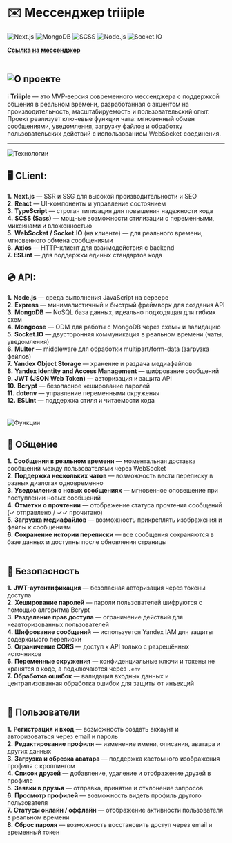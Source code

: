 # ✉️ Мессенджер triiiple
![Next.js](https://img.shields.io/badge/Frontend-Next.js-000?logo=next.js)
![MongoDB](https://img.shields.io/badge/Database-MongoDB-4EA94B?logo=mongodb&logoColor=white)
![SCSS](https://img.shields.io/badge/Style-SCSS-cc6699?logo=sass&logoColor=white)
![Node.js](https://img.shields.io/badge/Backend-Node.js-43853D?logo=node.js&logoColor=white)
![Socket.IO](https://img.shields.io/badge/Real--time-Socket.io-black?logo=socket.io&logoColor=white)

**[Ссылка на мессенджер](https://triiiple.ru)**
<br>
<br>
## ![О проекте](https://ucarecdn.com/e657af6a-b85e-4605-9492-1784123afd18/Frame8.svg)

ℹ️ **Triiiple** — это MVP‑версия современного мессенджера с поддержкой общения в реальном времени, разработанная с акцентом на производительность, масштабируемость и пользовательский опыт. Проект реализует ключевые функции чата: мгновенный обмен сообщениями, уведомления, загрузку файлов и обработку пользовательских действий с использованием WebSocket‑соединения.
<br>

---
![Технологии](https://ucarecdn.com/26f6e682-627a-4621-a34f-782fb2a58221/techs.svg)

 <h2>🖥️ CLient:</h2>

**1.** **Next.js** — SSR и SSG для высокой производительности и SEO <br> 
**2.** **React** — UI-компоненты и управление состоянием <br> 
**3.** **TypeScript** — строгая типизация для повышения надежности кода <br> 
**4.** **SCSS (Sass)** — мощные возможности стилизации с переменными, миксинами и вложенностью <br> 
**5.** **WebSocket / Socket.IO** (на клиенте) — для реального времени, мгновенного обмена сообщениями <br> 
**6.** **Axios** — HTTP-клиент для взаимодействия с backend <br>
**7.** **ESLint** — для поддержки единых стандартов кода <br>

<h2>💿 API:</h2>

**1.** **Node.js** — среда выполнения JavaScript на сервере <br>
**2.** **Express** — минималистичный и быстрый фреймворк для создания API <br>
**3.** **MongoDB** — NoSQL база данных, идеально подходящая для гибких схем <br>
**4.** **Mongoose** — ODM для работы с MongoDB через схемы и валидацию <br>
**5.** **Socket.IO** — двусторонняя коммуникация в реальном времени (чаты, уведомления) <br> 
**6.** **Multer** — middleware для обработки multipart/form-data (загрузка файлов) <br> 
**7.** **Yandex Object Storage** — хранение и раздача медиафайлов <br> 
**8.** **Yandex Identity and Access Management** — шифрование сообщений <br>
**9.** **JWT (JSON Web Token)** — авторизация и защита API <br>
**10.** **Bcrypt** — безопасное хеширование паролей <br>
**11.** **dotenv** — управление переменными окружения <br> 
**12.** **ESLint** — поддержка стиля и читаемости кода <br>
<br>
<br>
![Функции](https://ucarecdn.com/0c3976df-8311-48ee-8ce3-f234b3e9e7d2/funcs.svg)

<h2>📨 Общение</h2>

**1.** **Сообщения в реальном времени** — моментальная доставка сообщений между пользователями через WebSocket <br>
**2.** **Поддержка нескольких чатов** — возможность вести переписку в разных диалогах одновременно <br>
**3.** **Уведомления о новых сообщениях** — мгновенное оповещение при поступлении новых сообщений <br>
**4.** **Отметки о прочтении** — отображение статуса прочтения сообщений (✓ отправлено / ✓✓ прочитано) <br>
**5.** **Загрузка медиафайлов** — возможность прикреплять изображения и файлы к сообщениям <br>
**6.** **Сохранение истории переписки** — все сообщения сохраняются в базе данных и доступны после обновления страницы <br>
<br>
<h2>🔐 Безопасность</h2>

**1.** **JWT-аутентификация** — безопасная авторизация через токены доступа <br>
**2.** **Хеширование паролей** — пароли пользователей шифруются с помощью алгоритма Bcrypt <br>
**3.** **Разделение прав доступа** — ограничение действий для неавторизованных пользователей <br>
**4.** **Шифрование сообщений** — используется Yandex IAM для защиты содержимого переписки <br>
**5.** **Ограничение CORS** — доступ к API только с разрешённых источников <br>
**6.** **Переменные окружения** — конфиденциальные ключи и токены не хранятся в коде, а подключаются через `.env` <br>
**7.** **Обработка ошибок** — валидация входных данных и централизованная обработка ошибок для защиты от инъекций <br>
<br>
<h2>👤 Пользователи</h2>

**1.** **Регистрация и вход** — возможность создать аккаунт и авторизоваться через email и пароль <br>
**2.** **Редактирование профиля** — изменение имени, описания, аватара и других данных <br>
**3.** **Загрузка и обрезка аватара** — поддержка кастомного изображения профиля с кроппингом <br>
**4.** **Список друзей** — добавление, удаление и отображение друзей в профиле <br>
**5.** **Заявки в друзья** — отправка, принятие и отклонение запросов <br>
**6.** **Просмотр профилей** — возможность видеть профиль другого пользователя <br>
**7.** **Статусы онлайн / оффлайн** — отображение активности пользователя в реальном времени <br>
**8.** **Сброс пароля** — возможность восстановить доступ через email и временный токен <br>


